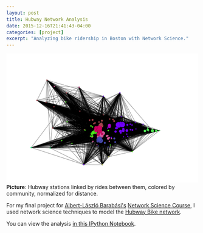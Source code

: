 ```yaml
---
layout: post
title: Hubway Network Analysis
date: 2015-12-16T21:41:43-04:00
categories: [project]
excerpt: "Analyzing bike ridership in Boston with Network Science."
---
```


![Network](../../project_images/hubway_network.png)
__Picture__: Hubway stations linked by rides between them, colored by community, normalized for distance. 

For my final project for [Albert-László Barabási's](https://en.wikipedia.org/wiki/Albert-L%C3%A1szl%C3%B3_Barab%C3%A1si) [Network Science Course](http://barabasilab.neu.edu/courses/phys5116/), I used network science techniques to model the [Hubway Bike network](https://secure.thehubway.com/map/). 

You can view the analysis [in this IPython Notebook](https://github.com/bcaine/Hubway-Network-Analysis/blob/master/hubway_network_analysis.ipynb).



